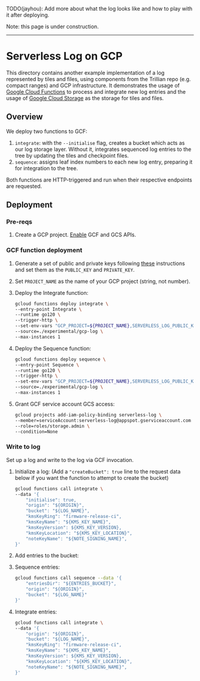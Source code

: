 TODO(jayhou): Add more about what the log looks like and how to play with it after deploying.

Note: this page is under construction.

---

# Serverless Log on GCP

This directory contains another example implementation of a log represented by tiles and files, using components from the Trillian repo (e.g. compact ranges) and GCP infrastructure. It demonstrates the usage of [Google Cloud Functions](https://cloud.google.com/functions) to process and integrate new log entries and the usage of [Google Cloud Storage](https://cloud.google.com/storage) as the storage for tiles and files.

## Overview

We deploy two functions to GCF:

1. `integrate`: with the `--initialise` flag, creates a bucket which acts as our log storage layer. Without it, integrates sequenced log entries to the tree by updating the tiles and checkpoint files.
1. `sequence`: assigns leaf index numbers to each new log entry, preparing it for integration to the tree.

Both functions are HTTP-triggered and run when their respective endpoints are requested.

## Deployment

### Pre-reqs

1. Create a GCP project. [Enable](https://cloud.google.com/endpoints/docs/openapi/enable-api) GCF and GCS APIs.

### GCF function deployment

1. Generate a set of public and private keys following
    [these](https://github.com/transparency-dev/serverless-log/tree/master/serverless#generating-keys)
    instructions and set them as the `PUBLIC_KEY` and `PRIVATE_KEY`.
1. Set `PROJECT_NAME` as the name of your GCP project (string, not number).
1. Deploy the Integrate function:

    ```bash
    gcloud functions deploy integrate \
    --entry-point Integrate \
    --runtime go120 \
    --trigger-http \
    --set-env-vars "GCP_PROJECT=${PROJECT_NAME},SERVERLESS_LOG_PUBLIC_KEY=${PUBLIC_KEY},SERVERLESS_LOG_PRIVATE_KEY=${PRIVATE_KEY}" \
    --source=./experimental/gcp-log \
    --max-instances 1
    ```

1. Deploy the Sequence function:

    ```bash
    gcloud functions deploy sequence \
    --entry-point Sequence \
    --runtime go120 \
    --trigger-http \
    --set-env-vars "GCP_PROJECT=${PROJECT_NAME},SERVERLESS_LOG_PUBLIC_KEY=${PUBLIC_KEY}" \
    --source=./experimental/gcp-log \
    --max-instances 1
    ```

1. Grant GCF service account GCS access:

    ```bash
    gcloud projects add-iam-policy-binding serverless-log \
    --member=serviceAccount:serverless-log@appspot.gserviceaccount.com \
    --role=roles/storage.admin \
    --condition=None
    ```

### Write to log

Set up a log and write to the log via GCF invocation.

1. Initialize a log:
   (Add a `"createBucket": true` line to the request data below if you want the function to attempt to create the bucket)

    ```bash
    gcloud functions call integrate \
    --data '{
        "initialise": true,
        "origin": "${ORIGIN}",
        "bucket": "${LOG_NAME}",
        "kmsKeyRing": "firmware-release-ci",
        "kmsKeyName": "${KMS_KEY_NAME}",
        "kmsKeyVersion": ${KMS_KEY_VERSION}, 
        "kmsKeyLocation": "${KMS_KEY_LOCATION}",
        "noteKeyName": "${NOTE_SIGNING_NAME}",
    }'
    ```

1. Add entries to the bucket:
1. Sequence entries:

    ```bash
    gcloud functions call sequence --data '{
        "entriesDir": "${ENTRIES_BUCKET}",
        "origin": "${ORIGIN}",
        "bucket": "${LOG_NAME}"
    }'
    ```

1. Integrate entries:

    ```bash
    gcloud functions call integrate \
    --data '{
        "origin": "${ORIGIN}",
        "bucket": "${LOG_NAME}",
        "kmsKeyRing": "firmware-release-ci",
        "kmsKeyName": "${KMS_KEY_NAME}",
        "kmsKeyVersion": ${KMS_KEY_VERSION}, 
        "kmsKeyLocation": "${KMS_KEY_LOCATION}",
        "noteKeyName": "${NOTE_SIGNING_NAME}",
    }'
    ```
